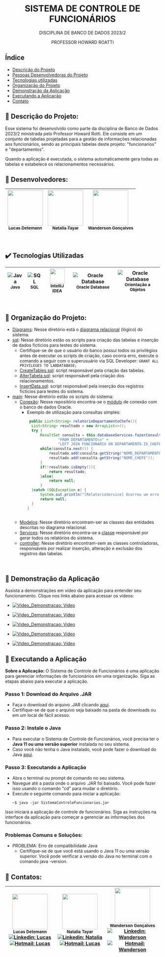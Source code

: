 <h1 align="center"> SISTEMA DE CONTROLE DE FUNCIONÁRIOS </h1>
<P align="center"> DISCIPLINA DE BANCO DE DADOS 2023/2 </P>
<P align="center"> PROFESSOR HOWARD ROATTI </P>


## Índice 
* [Descrição do Projeto](#pushpin-descrição-do-projeto)
* [Pessoas Desenvolvedoras do Projeto](#pushpin-desenvolvedores)
* [Tecnologias utilizadas](#%EF%B8%8F-tecnologias-utilizadas)
* [Organização do Projeto](#pushpin-organização-do-projeto)
* [Demonstração da Aplicação](#pushpin-demonstração-da-aplicação)
* [Executando a Aplicação](#pushpin-executando-a-aplicação)
* [Contato](#pushpin-contatos)

## :pushpin: Descrição do Projeto:
Esse sistema foi desenvolvido como parte da disciplina de Banco de Dados 2023/2 ministrada pelo Professor Howard Rotti. Ele consiste em um conjunto de tabelas projetadas para a gestão de informações relacionadas aos funcionários, sendo as principais tabelas deste projeto: "funcionarios" e "departamentos".

Quando a aplicação é executada, o sistema automaticamente gera todas as tabelas e estabelece os relacionamentos necessários.
<br>

## :pushpin: Desenvolvedores:
| [<img src="https://avatars.githubusercontent.com/u/110741308?v=4" width=115><br><sub>Lucas Detemann</sub>](https://github.com/Detemann) |  [<img src="https://avatars.githubusercontent.com/u/147534346?v=4" width=115><br><sub>Natalia Tayar</sub>](https://github.com/tayarnat) | [<img src="https://avatars.githubusercontent.com/u/105672201?v=4" width=115><br><sub>Wanderson Gonçalves</sub>](https://github.com/Wandersontr01) |
| :---: | :---: | :---: |

<br>



## ✔️ Tecnologias Utilizadas
| ![Java](https://github.com/Detemann/employee_manegement/assets/105672201/b6497e63-3185-4d1a-9add-265914adefe4)<br><sub>Java</sub> |  ![SQL](https://github.com/Detemann/employee_manegement/assets/105672201/4674d324-f393-4b73-b196-884608a84049)<br><sub>SQL</sub> | <img src="https://icons.iconarchive.com/icons/papirus-team/papirus-apps/48/intellij-icon.png" width="48" height="48"><br><sub>IntelliJ IDEA</sub> | ![Oracle Database](https://github.com/Detemann/employee_manegement/assets/105672201/bbd69044-52d4-4d8c-b756-841317d5f20c)<br><sub>Oracle Database</sub> | ![Oracle Database](https://github.com/Detemann/employee_manegement/assets/105672201/1a0f0f85-017e-4ca8-8088-9d0a7f53fe40)<br><sub>Orientação a Objetos</sub> |
| :-----: | :-----: | :-----: | :-----: | :-----: |


<br>



## :pushpin: Organização do Projeto:
- [Diagrams](DiagramaRelacional): Nesse diretório está o [diagrama relacional](DiagramaRelacional/DiagramaRelacional.pdf) (lógico) do sistema.
- [sql](com/src/main/resources/sql): Nesse diretório estão os scripts para criação das tabelas e inserção de dados fictícios para testes do sistema.
  * Certifique-se de que o usuário do banco possui todos os privilégios antes de executar os scripts de criação, caso ocorra erro, execute o comando a seguir com o superusuário via SQL Developer: `GRANT ALL PRIVILEGES TO LABDATABASE;`
  * [CreateTables.sql](com/src/main/resources/sql/CreateTables.sql): script responsável pela criação das tabelas.
  * [AlterTabela.sql](com/src/main/resources/sql/AlterTable.sql): script responsável pela criação dos relacionamentos.
  * [InsertData.sql](com/src/main/resources/sql/InsertData.sql): script responsável pela inserção dos registros fictícios para testes do sistema.
- [main](com/src/main/java/sarrussys/main): Nesse diretório estão os scripts do sistema:
  * [Conexão](com/src/main/java/sarrussys/main/database/ConexaoDB.java): Nesse repositório encontra-se o [módulo](com/src/main/java/sarrussys/main/database/ConexaoDB.java) de conexão com o banco de dados Oracle.
    - Exemplo de utilização para consultas simples:<br>
      ```Java
       public List<String> relatorioDepartamentoChefe(){
        List<String> resultado = new ArrayList<>();
        try {
            ResultSet consulta = this.databaseServices.fazerConsulta("SELECT DEPARTAMENTO.NOME AS Nome_Departamento, FUNCIONARIO.NOME AS Nome_Chefe\n" +
                    "FROM DEPARTAMENTO\n" +
                    "LEFT JOIN FUNCIONARIO ON DEPARTAMENTO.ID_CHEFE = FUNCIONARIO.ID_FUNCIONARIO");
            while(consulta.next()) {
                resultado.add(consulta.getString("NOME_DEPARTAMENTO"));
                resultado.add(consulta.getString("NOME_CHEFE"));
            }
            if(!resultado.isEmpty()){
                return resultado;
            }else{
                return null;
            }
        }catch (SQLException e) {
            System.out.println("[RelatorioService] Ocorreu um erro inesperado: /n"+e.getMessage());
            return null;
        }
      }
   
  
  * [Modelos](com/src/main/java/sarrussys/main/model): Nesse diretório encontram-ser as classes das entidades descritas no diagrama relacional.<br>
  * [Services](com/src/main/java/sarrussys/main/services): Nesse diretório encontra-se a [classe](com/src/main/java/sarrussys/main/services/RelatorioServices.java) responsável por gerar todos os relatórios do sistema.<br>
  * [controller](com/src/main/java/sarrussys/main/controllers): Nesse diretório encontram-sem as classes controladoras, responsáveis por realizar inserção, alteração e exclusão dos registros das tabelas.
<br>

## :pushpin: Demonstração da Aplicação

Assista a demonstrações em vídeo da aplicação para entender seu funcionamento. Clique nos links abaixo para acessar os vídeos:

- [![Video_Demonstracao: Video](https://img.shields.io/badge/-Video_Completo-red?style=flat-square&logo=Youtube&logoColor=white)](https://www.youtube.com/watch?v=JYDa-CZDsbU&ab_channel=Wandersontr)

- [![Video_Demonstracao: Video](https://img.shields.io/badge/-Relatorios-red?style=flat-square&logo=Youtube&logoColor=white)](https://youtu.be/JYDa-CZDsbU?t=81)
  
- [![Video_Demonstracao: Video](https://img.shields.io/badge/-Inserir_Registros-red?style=flat-square&logo=Youtube&logoColor=white)](https://youtu.be/JYDa-CZDsbU?t=117)

- [![Video_Demonstracao: Video](https://img.shields.io/badge/-Remover_Registros-red?style=flat-square&logo=Youtube&logoColor=white)](https://youtu.be/JYDa-CZDsbU?t=223)

- [![Video_Demonstracao: Video](https://img.shields.io/badge/-Atualizar_Registros-red?style=flat-square&logo=Youtube&logoColor=white)](https://youtu.be/JYDa-CZDsbU?t=243)


## :pushpin: Executando a Aplicação

**Sobre a Aplicação:**
O Sistema de Controle de Funcionários é uma aplicação para gerenciar informações de funcionários em uma organização. Siga as etapas abaixo para executar a aplicação.

### Passo 1: Download do Arquivo .JAR

- Faça o download do arquivo .JAR clicando [aqui](https://github.com/Detemann/employee_manegement/releases/download/Release/SistemaControleFuncionarios.jar).
- Certifique-se de que o arquivo seja baixado na pasta de downloads ou em um local de fácil acesso.

### Passo 2: Instale o Java

- Para executar o Sistema de Controle de Funcionários, você precisa ter o **Java 11 ou uma versão superior** instalada no seu sistema.
- Caso você não tenha o Java instalado, você pode fazer o download do Java [aqui](https://www.java.com/pt-BR/download/manual.jsp).

### Passo 3: Executando a Aplicação

- Abra o terminal ou prompt de comando no seu sistema.
- Navegue até a pasta onde o arquivo .JAR foi baixado. Você pode fazer isso usando o comando "cd" para mudar o diretório.
- Execute o seguinte comando para iniciar a aplicação:
   ```shell
   ~$ java -jar SistemaControleFuncionarios.jar
   ```
 
 Isso iniciará a aplicação de controle de funcionários. Siga as instruções na interface da aplicação para começar a gerenciar as informações dos funcionários.

### Problemas Comuns e Soluções:

  - PROBLEMA: Erro de compatibilidade Java
     * Certifique-se de que você está usando o Java 11 ou uma versão superior. Você pode verificar a versão do Java no terminal com o comando java -version.



## :pushpin: Contatos:

| <img src="https://avatars.githubusercontent.com/u/110741308?v=4" width=115><br><sub>Lucas Detemann</sub><br> [![Linkedin: Lucas](https://img.shields.io/badge/-Linkedin-blue?style=flat-square&logo=Linkedin&logoColor=white)](https://www.linkedin.com/in/lucasdetemann/) [![Hotmail: Lucas](https://img.shields.io/badge/-Email-blue?%23E4405F?style=flat-square&logo=microsoftoutlook&logoColor=white)](mailto:lucas.deteman@aluno.faesa.br) | <img src="https://avatars.githubusercontent.com/u/147534346?v=4" width=115><br><sub>Natalia Tayar</sub><br> [![Linkedin: Natalia](https://img.shields.io/badge/-Linkedin-blue?style=flat-square&logo=Linkedin&logoColor=white)](https://www.linkedin.com/in/natalia-tayar-302577251/) [![Hotmail: Lucas](https://img.shields.io/badge/-Email-blue?%23E4405F?style=flat-square&logo=microsoftoutlook&logoColor=white)](mailto:natalia.tayar@aluno.faesa.br) | <img src="https://avatars.githubusercontent.com/u/105672201?v=4" width=115><br><sub>Wanderson Gonçalves</sub><br> [![Linkedin: Wanderson](https://img.shields.io/badge/-Linkedin-blue?style=flat-square&logo=Linkedin&logoColor=white)](https://www.linkedin.com/in/wandersonfg/) [![Hotmail: Wanderson](https://img.shields.io/badge/-Email-blue?%23E4405F?style=flat-square&logo=microsoftoutlook&logoColor=white)](mailto:wanderson.f.g@hotmail.com) |
| :---: | :---: | :---: | 



